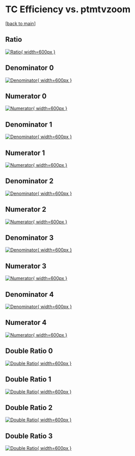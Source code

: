 # TC Efficiency vs. ptmtvzoom

[[back to main](./)]



## Ratio

[![Ratio](../mtv/var/TC_base_13_0_eff_ptmtvzoom.png){ width=600px }](../mtv/var/TC_base_13_0_eff_ptmtvzoom.pdf)

## Denominator 0

[![Denominator](../mtv/den/TC_base_13_0_eff_ptmtvzoom_den0.png){ width=600px }](../mtv/den/TC_base_13_0_eff_ptmtvzoom_den0.pdf)

## Numerator 0

[![Numerator](../mtv/num/TC_base_13_0_eff_ptmtvzoom_num0.png){ width=600px }](../mtv/num/TC_base_13_0_eff_ptmtvzoom_num0.pdf)

## Denominator 1

[![Denominator](../mtv/den/TC_base_13_0_eff_ptmtvzoom_den1.png){ width=600px }](../mtv/den/TC_base_13_0_eff_ptmtvzoom_den1.pdf)

## Numerator 1

[![Numerator](../mtv/num/TC_base_13_0_eff_ptmtvzoom_num1.png){ width=600px }](../mtv/num/TC_base_13_0_eff_ptmtvzoom_num1.pdf)

## Denominator 2

[![Denominator](../mtv/den/TC_base_13_0_eff_ptmtvzoom_den2.png){ width=600px }](../mtv/den/TC_base_13_0_eff_ptmtvzoom_den2.pdf)

## Numerator 2

[![Numerator](../mtv/num/TC_base_13_0_eff_ptmtvzoom_num2.png){ width=600px }](../mtv/num/TC_base_13_0_eff_ptmtvzoom_num2.pdf)

## Denominator 3

[![Denominator](../mtv/den/TC_base_13_0_eff_ptmtvzoom_den3.png){ width=600px }](../mtv/den/TC_base_13_0_eff_ptmtvzoom_den3.pdf)

## Numerator 3

[![Numerator](../mtv/num/TC_base_13_0_eff_ptmtvzoom_num3.png){ width=600px }](../mtv/num/TC_base_13_0_eff_ptmtvzoom_num3.pdf)

## Denominator 4

[![Denominator](../mtv/den/TC_base_13_0_eff_ptmtvzoom_den4.png){ width=600px }](../mtv/den/TC_base_13_0_eff_ptmtvzoom_den4.pdf)

## Numerator 4

[![Numerator](../mtv/num/TC_base_13_0_eff_ptmtvzoom_num4.png){ width=600px }](../mtv/num/TC_base_13_0_eff_ptmtvzoom_num4.pdf)

## Double Ratio 0

[![Double Ratio](../mtv/ratio/TC_base_13_0_eff_ptmtvzoom_ratio0.png){ width=600px }](../mtv/ratio/TC_base_13_0_eff_ptmtvzoom_ratio0.pdf)

## Double Ratio 1

[![Double Ratio](../mtv/ratio/TC_base_13_0_eff_ptmtvzoom_ratio1.png){ width=600px }](../mtv/ratio/TC_base_13_0_eff_ptmtvzoom_ratio1.pdf)

## Double Ratio 2

[![Double Ratio](../mtv/ratio/TC_base_13_0_eff_ptmtvzoom_ratio2.png){ width=600px }](../mtv/ratio/TC_base_13_0_eff_ptmtvzoom_ratio2.pdf)

## Double Ratio 3

[![Double Ratio](../mtv/ratio/TC_base_13_0_eff_ptmtvzoom_ratio3.png){ width=600px }](../mtv/ratio/TC_base_13_0_eff_ptmtvzoom_ratio3.pdf)

